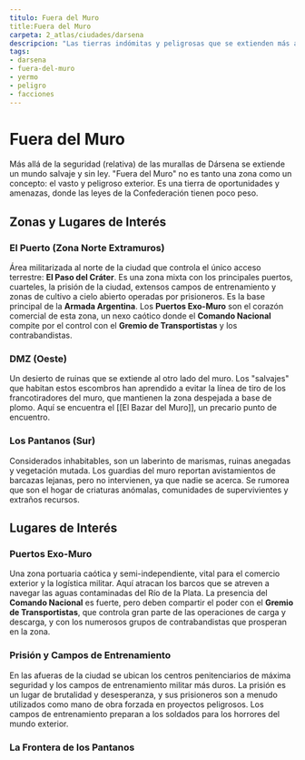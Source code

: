 ```yaml
---
titulo: Fuera del Muro
title:Fuera del Muro
carpeta: 2_atlas/ciudades/darsena
descripcion: "Las tierras indómitas y peligrosas que se extienden más allá de las murallas de Ciudad Dársena."
tags:
- darsena
- fuera-del-muro
- yermo
- peligro
- facciones
---
```


# Fuera del Muro

Más allá de la seguridad (relativa) de las murallas de Dársena se extiende un mundo salvaje y sin ley. "Fuera del Muro" no es tanto una zona como un concepto: el vasto y peligroso exterior. Es una tierra de oportunidades y amenazas, donde las leyes de la Confederación tienen poco peso.

## Zonas y Lugares de Interés

### **El Puerto (Zona Norte Extramuros)**
Área militarizada al norte de la ciudad que controla el único acceso terrestre: **El Paso del Cráter**. Es una zona mixta con los principales puertos, cuarteles, la prisión de la ciudad, extensos campos de entrenamiento y zonas de cultivo a cielo abierto operadas por prisioneros. Es la base principal de la **Armada Argentina**. Los **Puertos Exo-Muro** son el corazón comercial de esta zona, un nexo caótico donde el **Comando Nacional** compite por el control con el **Gremio de Transportistas** y los contrabandistas.

### **DMZ (Oeste)**
Un desierto de ruinas que se extiende al otro lado del muro. Los "salvajes" que habitan estos escombros han aprendido a evitar la línea de tiro de los francotiradores del muro, que mantienen la zona despejada a base de plomo. Aquí se encuentra el [[El Bazar del Muro]], un precario punto de encuentro.

### **Los Pantanos (Sur)**
Considerados inhabitables, son un laberinto de marismas, ruinas anegadas y vegetación mutada. Los guardias del muro reportan avistamientos de barcazas lejanas, pero no intervienen, ya que nadie se acerca. Se rumorea que son el hogar de criaturas anómalas, comunidades de supervivientes y extraños recursos.

## Lugares de Interés

### **Puertos Exo-Muro**
Una zona portuaria caótica y semi-independiente, vital para el comercio exterior y la logística militar. Aquí atracan los barcos que se atreven a navegar las aguas contaminadas del Río de la Plata. La presencia del **Comando Nacional** es fuerte, pero deben compartir el poder con el **Gremio de Transportistas**, que controla gran parte de las operaciones de carga y descarga, y con los numerosos grupos de contrabandistas que prosperan en la zona.

### **Prisión y Campos de Entrenamiento**
En las afueras de la ciudad se ubican los centros penitenciarios de máxima seguridad y los campos de entrenamiento militar más duros. La prisión es un lugar de brutalidad y desesperanza, y sus prisioneros son a menudo utilizados como mano de obra forzada en proyectos peligrosos. Los campos de entrenamiento preparan a los soldados para los horrores del mundo exterior.

### **La Frontera de los Pantanos**

